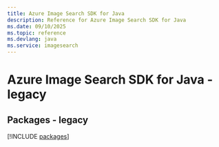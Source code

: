 ```yaml
---
title: Azure Image Search SDK for Java
description: Reference for Azure Image Search SDK for Java
ms.date: 09/10/2025
ms.topic: reference
ms.devlang: java
ms.service: imagesearch
---
```

# Azure Image Search SDK for Java - legacy
## Packages - legacy
[!INCLUDE [packages](image-search-index.md)]